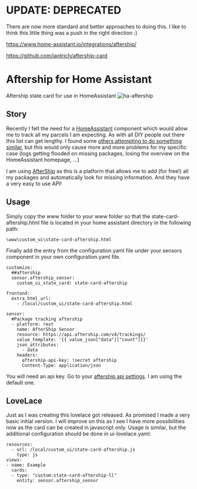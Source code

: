 # UPDATE: DEPRECATED
There are now more standard and better approaches to doing this. I like to think this little thing was a push in the right direction :)

https://www.home-assistant.io/integrations/aftership/

https://github.com/iantrich/aftership-card



# Aftership for Home Assistant
Aftership state card for use in HomeAssistant
![ha-aftership](https://github.com/tr1plus/ha-aftership/blob/master/images-README/aftership-hass.png "ha-aftership in action!")

## Story
Recently I felt the need for a [HomeAssistant](https://www.home-assistant.io/) component which would allow me to track all my parcels I am expecting. As with all DIY people out there this list can get lengthy. I found some [others attempting to do something similar](https://community.home-assistant.io/t/aftership-package-tracking/24068), but this would only cause more and more problems for my specific case (logs getting flooded on missing packages, losing the overview on the HomeAssistant homepage, …)

I am using [AfterShip](https://www.aftership.com/) as this is a platform that allows me to add (for free!) all my packages and automatically look for missing information. And they have a very easy to use API!

## Usage
Simply copy the www folder to your www folder so that the state-card-aftership.html file is located in your home assistant directory in the following path:
```
\www\custom_ui\state-card-aftership.html
```

Finally add the entry from the configuration.yaml file under your sensors component in your own configuration.yaml file.
```
customize:
  ##aftership
  sensor.aftership_sensor:
    custom_ui_state_card: state-card-aftership

frontend:
  extra_html_url:
    - /local/custom_ui/state-card-aftership.html

sensor:
  #Package tracking aftership
  - platform: rest
    name: AfterShip Sensor
    resource: https://api.aftership.com/v4/trackings/
    value_template: '{{ value_json["data"]["count"]}}'
    json_attributes:
      - data
    headers:
      aftership-api-key: !secret aftership
      Content-Type: application/json
```
You will need an api key. Go to your [aftership api settings](https://secure.aftership.com/#/settings/api). I am using the default one.

## LoveLace
Just as I was creating this lovelace got released. As promised I made a very basic initial version. I will improve on this as I see I have more possibilities now as the card can be created in javascript only.
Usage is similar, but the additional configuration should be done in ui-lovelace.yaml:
```
resources:
  - url: /local/custom_ui/state-card-aftership.js
    type: js
views:
- name: Example
  cards:
  - type: "custom:state-card-aftership-ll"
    entity: sensor.aftership_sensor
```

